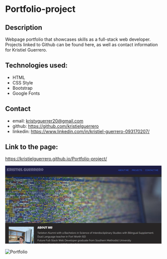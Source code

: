 # Portfolio-project

## Description

Webpage portfolio that showcases skills as a full-stack web developer. Projects linked to Github can be found here, as well as contact information for Kristiel Guerrero.

## Technologies used:

- HTML
- CSS Style
- Bootstrap
- Google Fonts

## Contact

- email: kristyguerrer20@gmail.com
- github: https://github.com/kristielguerrero
- linkedin: https://www.linkedin.com/in/kristiel-guerrero-093170207/

## Link to the page:

https://kristielguerrero.github.io/Portfolio-project/

![Portfolio](/assets/Portfolio.PNG)

![Portfolio](/assets/portfolio-gif.gif)

